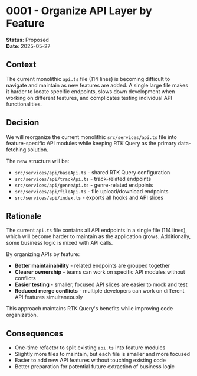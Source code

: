 # 0001 - Organize API Layer by Feature

**Status**: Proposed  
**Date**: 2025-05-27

## Context

The current monolithic `api.ts` file (114 lines) is becoming difficult to navigate and maintain as new features are added. A single large file makes it harder to locate specific endpoints, slows down development when working on different features, and complicates testing individual API functionalities.

## Decision

We will reorganize the current monolithic `src/services/api.ts` file into feature-specific API modules while keeping RTK Query as the primary data-fetching solution.

The new structure will be:

-   `src/services/api/baseApi.ts` - shared RTK Query configuration
-   `src/services/api/trackApi.ts` - track-related endpoints
-   `src/services/api/genreApi.ts` - genre-related endpoints
-   `src/services/api/fileApi.ts` - file upload/download endpoints
-   `src/services/api/index.ts` - exports all hooks and API slices

## Rationale

The current `api.ts` file contains all API endpoints in a single file (114 lines), which will become harder to maintain as the application grows. Additionally, some business logic is mixed with API calls.

By organizing APIs by feature:

-   **Better maintainability** - related endpoints are grouped together
-   **Clearer ownership** - teams can work on specific API modules without conflicts
-   **Easier testing** - smaller, focused API slices are easier to mock and test
-   **Reduced merge conflicts** - multiple developers can work on different API features simultaneously

This approach maintains RTK Query's benefits while improving code organization.

## Consequences

-   One-time refactor to split existing `api.ts` into feature modules
-   Slightly more files to maintain, but each file is smaller and more focused
-   Easier to add new API features without touching existing code
-   Better preparation for potential future extraction of business logic

